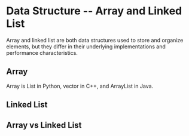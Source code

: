 # Data Structure -- Array and Linked List

Array and linked list are both data structures used to store and organize elements, but they differ in their underlying implementations and performance characteristics.

## Array 

Array is List in Python, vector in C++, and ArrayList in Java.

## Linked List


## Array vs Linked List
